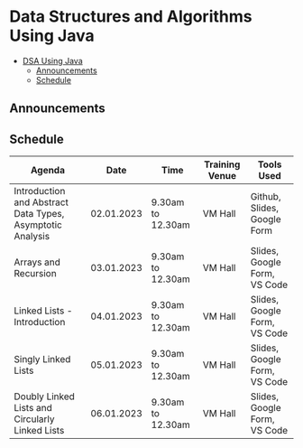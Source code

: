 # Data Structures and Algorithms Using Java

- [DSA Using Java](#dsa-using-java)
  - [Announcements](#announcements)
  - [Schedule](#schedule)

## Announcements

<script>
  var countDownDate = new Date("Jan 02, 2023 09:30:00").getTime();
  var myfunc = setInterval(function() {
    var now = new Date().getTime();
    var timeleft = countDownDate - now;
        
    // Calculating the days, hours, minutes and seconds left
    var days = Math.floor(timeleft / (1000 * 60 * 60 * 24));
    var hours = Math.floor((timeleft % (1000 * 60 * 60 * 24)) / (1000 * 60 * 60));
    var minutes = Math.floor((timeleft % (1000 * 60 * 60)) / (1000 * 60));
    var seconds = Math.floor((timeleft % (1000 * 60)) / 1000);

    document.getElementById("time").innerHTML = '- The Training starts in ' + days + ' days ' + hours + ' hours ' + minutes + ' minutes ' + seconds + ' seconds <br /> <br />';
  },1000);
</script>
<div id='time'></div>

## Schedule

| Agenda                                                    | Date       | Time              | Training Venue | Tools Used                   |
| --------------------------------------------------------- | ---------- | ----------------- | -------------- | ---------------------------- |
| Introduction and Abstract Data Types, Asymptotic Analysis | 02.01.2023 | 9.30am to 12.30am | VM Hall        | Github, Slides, Google Form  |
| Arrays and Recursion                                      | 03.01.2023 | 9.30am to 12.30am | VM Hall        | Slides, Google Form, VS Code |
| Linked Lists - Introduction                               | 04.01.2023 | 9.30am to 12.30am | VM Hall        | Slides, Google Form, VS Code |
| Singly Linked Lists                                       | 05.01.2023 | 9.30am to 12.30am | VM Hall        | Slides, Google Form, VS Code |
| Doubly Linked Lists and Circularly Linked Lists           | 06.01.2023 | 9.30am to 12.30am | VM Hall        | Slides, Google Form, VS Code |

<!-- ## Pattern of the Test

| Section           | Questions    | Time    |
| ----------------- | ------------ | ------- |
| Programming Logic | 10 Questions | 15 Mins |
| Hands-On Coding   | 1 Question   | 15 Mins |
| Hands-On Coding   | 1 Questions  | 30 Mins | -->

<script 
        async
        src="https://utteranc.es/client.js"
        repo="casrvs/casrvs.github.io"
        issue-term="title"
        theme="github-light"
        crossorigin="anonymous"
></script>
